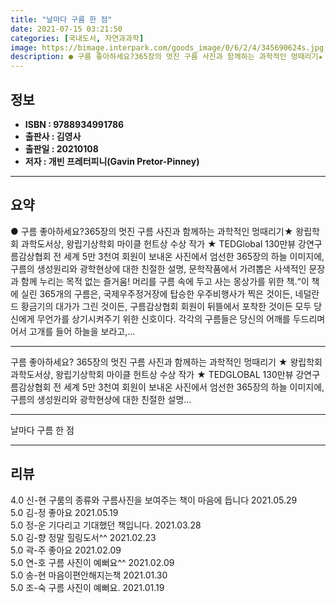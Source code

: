 ```yaml
---
title: "날마다 구름 한 점"
date: 2021-07-15 03:21:50
categories: [국내도서, 자연과과학]
image: https://bimage.interpark.com/goods_image/0/6/2/4/345690624s.jpg
description: ● 구름 좋아하세요?365장의 멋진 구름 사진과 함께하는 과학적인 멍때리기★ 왕립학회 과학도서상, 왕립기상학회 마이클 헌트상 수상 작가 ★ TEDGlobal 130만뷰 강연구름감상협회 전 세계 5만 3천여 회원이 보내온 사진에서 엄선한 365장의 하늘 이미지에, 구름의 생성원리와 광학
---
```


## **정보**

- **ISBN : 9788934991786**
- **출판사 : 김영사**
- **출판일 : 20210108**
- **저자 : 개빈 프레터피니(Gavin Pretor-Pinney)**

------



## **요약**

●  구름 좋아하세요?365장의 멋진 구름 사진과 함께하는 과학적인 멍때리기★ 왕립학회 과학도서상, 왕립기상학회 마이클 헌트상 수상 작가 ★ TEDGlobal 130만뷰 강연구름감상협회 전 세계 5만 3천여 회원이 보내온 사진에서 엄선한 365장의 하늘 이미지에, 구름의 생성원리와 광학현상에 대한 친절한 설명, 문학작품에서 가려뽑은 사색적인 문장과 함께 누리는 목적 없는 즐거움! 머리를 구름 속에 두고 사는 몽상가를 위한 책.“이 책에 실린 365개의 구름은, 국제우주정거장에 탑승한 우주비행사가 찍은 것이든, 네덜란드 황금기의 대가가 그린 것이든, 구름감상협회 회원이 뒤뜰에서 포착한 것이든 모두 당신에게 무언가를 상기시켜주기 위한 신호이다. 각각의 구름들은 당신의 어깨를 두드리며 어서 고개를 들어 하늘을 보라고,...

------

구름 좋아하세요?
365장의 멋진 구름 사진과 함께하는 과학적인 멍때리기
★ 왕립학회 과학도서상, 왕립기상학회 마이클 헌트상 수상 작가 ★ TEDGLOBAL 130만뷰 강연구름감상협회 전 세계 5만 3천여 회원이 보내온 사진에서 엄선한 365장의 하늘 이미지에, 구름의 생성원리와 광학현상에 대한 친절한 설명... 

------


날마다 구름 한 점 

------


## **리뷰** 

4.0 신-현 구룸의 종류와 구름사진을 보여주는 책이 마음에 듭니다 2021.05.29 <br/>5.0 김-정 좋아요 2021.05.19 <br/>5.0 정-운 기다리고 기대했던 책입니다. 2021.03.28 <br/>5.0 김-향 정말 힐링도서^^ 2021.02.23 <br/>5.0 곽-주 좋아요 2021.02.09 <br/>5.0 연-호 구름 사진이 예뻐요^^ 2021.02.09 <br/>5.0 송-현 마음이편안해지는책 2021.01.30 <br/>5.0 조-숙 구름 사진이 예뻐요. 2021.01.19 <br/>